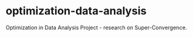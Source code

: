 # optimization-data-analysis
Optimization in Data Analysis Project - research on Super-Convergence.

